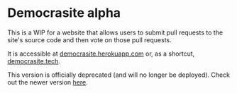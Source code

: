 # Democrasite alpha
This is a WIP for a website that allows users to submit pull requests to the site's source code and then vote on those pull requests.

It is accessible at [democrasite.herokuapp.com](https://democrasite.herokuapp.com/) or, as a shortcut, [democrasite.tech](http://democrasite.tech).

This version is officially deprecated (and will no longer be deployed). Check out the newer version [here](https://github.com/mfosterw/cookiestocracy).